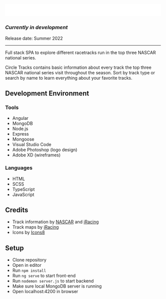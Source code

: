 <img src="https://raw.githubusercontent.com/ryanbey/circle-tracks/main/src/assets/logos/readme-logo.png" alt="Circle Tracks logo"/>

### _Currently in development_
Release date: Summer 2022

---

Full stack SPA to explore different racetracks run in the top three NASCAR national series.

Circle Tracks contains basic information about every track the top three NASCAR national series visit throughout the season. Sort by track type or search by name to learn everything about your favorite tracks.

## Development Environment
### Tools
* Angular
* MongoDB
* Node.js
* Express
* Mongoose
* Visual Studio Code
* Adobe Photoshop (logo design)
* Adobe XD (wireframes)

### Languages
* HTML
* SCSS
* TypeScript
* JavaScript

## Credits

* Track information by [NASCAR](https://www.nascar.com/) and [iRacing](https://www.iracing.com/)
* Track maps by [iRacing](https://www.iracing.com/)
* Icons by [Icons8](https://icons8.com/)

## Setup
* Clone repository
* Open in editor
* Run `npm install`
* Run `ng serve` to start front-end
* Run `nodemon server.js` to start backend
* Make sure local MongoDB server is running
* Open localhost:4200 in browser